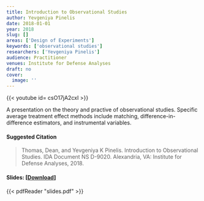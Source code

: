 ```yaml
---
title: Introduction to Observational Studies
author: Yevgeniya Pinelis
date: 2018-01-01
year: 2018
slug: []
areas: ['Design of Experiments']
keywords: ['observational studies']
researchers: ['Yevgeniya Pinelis']
audience: Practitioner
venues: Institute for Defense Analyses
draft: no
cover:
  image: ''
---
```


{{< youtube id= csO17jA2cxI >}}

A presentation on the theory and practive of observational studies.  Specific average treatment effect methods include matching, difference-in-difference estimators, and instrumental variables.

#### Suggested Citation
> Thomas, Dean, and Yevgeniya K Pinelis. Introduction to Observational Studies. IDA Document NS D-9020. Alexandria, VA: Institute for Defense Analyses, 2018.

#### Slides: [[Download](slides.pdf)]
{{< pdfReader "slides.pdf" >}}




